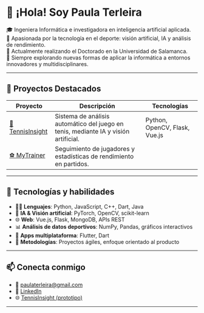 # 👋 ¡Hola! Soy Paula Terleira

🎓 Ingeniera Informática e investigadora en inteligencia artificial aplicada.  
🎾 Apasionada por la tecnología en el deporte: visión artificial, IA y análisis de rendimiento.  
📍 Actualmente realizando el Doctorado en la Universidad de Salamanca.  
🌱 Siempre explorando nuevas formas de aplicar la informática a entornos innovadores y multidisciplinares.

---

## 💼 Proyectos Destacados

| Proyecto | Descripción | Tecnologías |
|---------|-------------|--------------|
| [🎾 TennisInsight](https://gredos.usal.es/handle/10366/164978) | Sistema de análisis automático del juego en tenis, mediante IA y visión artificial. | Python, OpenCV, Flask, Vue.js |
| [⚽ MyTrainer](https://gredos.usal.es/handle/10366/151439) | Seguimiento de jugadores y estadísticas de rendimiento en partidos. |  |

---

## 🧠 Tecnologías y habilidades

- 👩‍💻 **Lenguajes**: Python, JavaScript, C++, Dart, Java  
- 🧠 **IA & Visión artificial**: PyTorch, OpenCV, scikit-learn  
- 🌐 **Web**: Vue.js, Flask, MongoDB, APIs REST  
- 📊 **Análisis de datos deportivos**: NumPy, Pandas, gráficos interactivos  
- 📱 **Apps multiplataforma**: Flutter, Dart  
- 🎯 **Metodologías**: Proyectos ágiles, enfoque orientado al producto

---

## 📫 Conecta conmigo

- 📧 paulaterleira@gmail.com  
- 🔗 [LinkedIn](https://www.linkedin.com/in/paula-terleira-fernandez/)  
- 🌐 [TennisInsight (prototipo)](https://tcue.usal.es/prototipos-orientados-al-mercado/fichas-prototipos-orientados-al-mercado/278-ficha-40)

---
